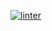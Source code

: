  [![linter](https://github.com/<Nathan-balugo>/<-ICS2O-Unit2-04-HTML->/workflows/linter/badge.svg)](https://github.com/marketplace/actions/super-linter)         


